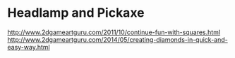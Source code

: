 # Headlamp and Pickaxe
http://www.2dgameartguru.com/2011/10/continue-fun-with-squares.html
http://www.2dgameartguru.com/2014/05/creating-diamonds-in-quick-and-easy-way.html
